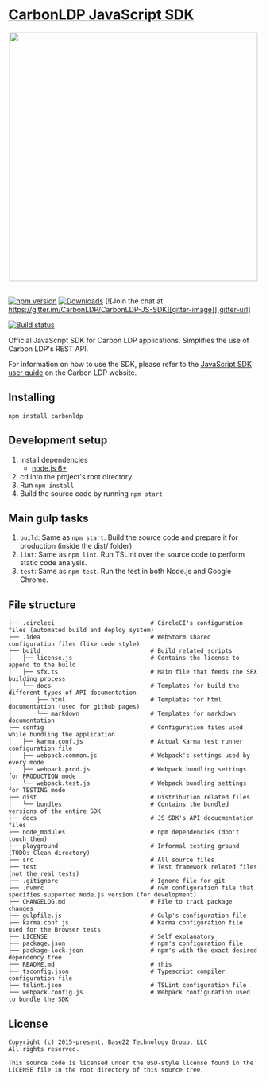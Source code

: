 # [CarbonLDP JavaScript SDK](https://carbonldp.com/)

<div align="center">
  <a href="https://carbonldp.com/" style="text-decoration: none;">
    <img width="500" src="https://carbonldp.com/wp-content/uploads/2018/10/logo-official.svg">
  </a>
  <br>
  <br>
</div>

[![npm version][npm-image]][npm-url]
[![Downloads][npm-downloads]][npm-url]
[![Join the chat at https://gitter.im/CarbonLDP/CarbonLDP-JS-SDK][gitter-image]][gitter-url]

[![Build status][circleci-image]][circleci-url]

Official JavaScript SDK for Carbon LDP applications. Simplifies the use of Carbon LDP's REST API.

For information on how to use the SDK, please refer to the [JavaScript SDK user guide](https://carbonldp.com/documentation/javascript-sdk/) on the Carbon LDP website.

## Installing

```
npm install carbonldp
```

## Development setup

1. Install dependencies
    - [node.js 6+](https://nodejs.org/en/)
2. cd into the project's root directory
3. Run `npm install`
5. Build the source code by running `npm start`

## Main gulp tasks

1. `build`: Same as `npm start`. Build the source code and prepare it for production (inside the dist/ folder)
2. `lint`: Same as `npm lint`. Run TSLint over the source code to perform static code analysis.
3. `test`: Same as `npm test`. Run the test in both Node.js and Google Chrome.

## File structure

```
├── .circleci                           # CircleCI's configuration files (automated build and deploy system)
├── .idea                               # WebStorm shared configuration files (like code style)
├── build                               # Build related scripts
│   ├── license.js                      # Contains the license to append to the build
│   ├── sfx.ts                          # Main file that feeds the SFX building process
│   └── docs                            # Templates for build the different types of API documentation
│       ├── html                        # Templates for html documentation (used for github pages)
│       └── markdown                    # Templates for markdown documentation
├── config                              # Configuration files used while bundling the application
│   ├── karma.conf.js                   # Actual Karma test runner configuration file
│   ├── webpack.common.js               # Webpack's settings used by every mode
│   ├── webpack.prod.js                 # Webpack bundling settings for PRODUCTION mode
│   └── webpack.test.js                 # Webpack bundling settings for TESTING mode
├── dist                                # Distribution related files
│   └── bundles                         # Contains the bundled versions of the entire SDK
├── docs                                # JS SDK's API docucmentation files
├── node_modules                        # npm dependencies (don't touch them)
├── playground                          # Informal testing ground (TODO: Clean directory)
├── src                                 # All source files
├── test                                # Test framework related files (not the real tests)
├── .gitignore                          # Ignore file for git
├── .nvmrc                              # nvm configuration file that specifies supported Node.js version (for development)
├── CHANGELOG.md                        # File to track package changes
├── gulpfile.js                         # Gulp's configuration file
├── karma.conf.js                       # Karma configuration file used for the Browser tests
├── LICENSE                             # Self explanatory
├── package.json                        # npm's configuration file
├── package-lock.json                   # npm's with the exact desired dependency tree
├── README.md                           # this
├── tsconfig.json                       # Typescript compiler configuration file
├── tslint.json                         # TSLint configuration file
└── webpack.config.js                   # Webpack configuration used to bundle the SDK
```

## License

	Copyright (c) 2015-present, Base22 Technology Group, LLC
	All rights reserved.

	This source code is licensed under the BSD-style license found in the
	LICENSE file in the root directory of this source tree.

[npm-image]: https://img.shields.io/npm/v/carbonldp.svg?style=flat-square
[npm-url]: https://npmjs.org/package/carbonldp
[npm-downloads]: https://img.shields.io/npm/dm/carbonldp.svg?style=flat-square
[gitter-image]: https://badges.gitter.im/CarbonLDP/CarbonLDP-JS-SDK.svg
[gitter-url]: https://gitter.im/CarbonLDP/CarbonLDP-JS-SDK?utm_source=badge&utm_medium=badge&utm_campaign=pr-badge&utm_content=badge
[circleci-image]: https://circleci.com/gh/CarbonLDP/carbonldp-js-sdk/tree/master.svg?style=svg
[circleci-url]: https://circleci.com/gh/CarbonLDP/carbonldp-js-sdk/tree/master
